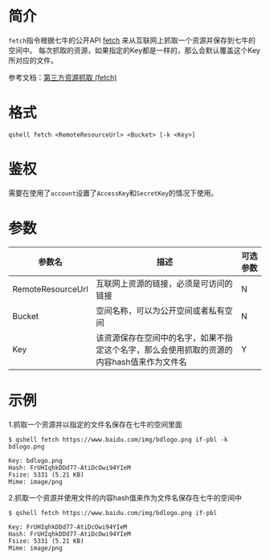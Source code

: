 # 简介

`fetch`指令根据七牛的公开API [fetch](http://developer.qiniu.com/code/v6/api/kodo-api/rs/fetch.html) 来从互联网上抓取一个资源并保存到七牛的空间中。 
每次抓取的资源，如果指定的Key都是一样的，那么会默认覆盖这个Key所对应的文件。

参考文档：[第三方资源抓取 (fetch)](http://developer.qiniu.com/code/v6/api/kodo-api/rs/fetch.html)

# 格式

```
qshell fetch <RemoteResourceUrl> <Bucket> [-k <Key>]
```

# 鉴权

需要在使用了`account`设置了`AccessKey`和`SecretKey`的情况下使用。

# 参数

|参数名|描述|可选参数|
|-----|-----|------|
|RemoteResourceUrl|互联网上资源的链接，必须是可访问的链接|N|
|Bucket|空间名称，可以为公开空间或者私有空间|N|
|Key|该资源保存在空间中的名字，如果不指定这个名字，那么会使用抓取的资源的内容hash值来作为文件名|Y|

# 示例

1.抓取一个资源并以指定的文件名保存在七牛的空间里面

```
$ qshell fetch https://www.baidu.com/img/bdlogo.png if-pbl -k bdlogo.png

Key: bdlogo.png
Hash: FrUHIqhkDDd77-AtiDcOwi94YIeM
Fsize: 5331 (5.21 KB)
Mime: image/png

```

2.抓取一个资源并使用文件的内容hash值来作为文件名保存在七牛的空间中

```
$ qshell fetch https://www.baidu.com/img/bdlogo.png if-pbl

Key: FrUHIqhkDDd77-AtiDcOwi94YIeM
Hash: FrUHIqhkDDd77-AtiDcOwi94YIeM
Fsize: 5331 (5.21 KB)
Mime: image/png
```
